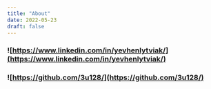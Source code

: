 ```yaml
---
title: "About"
date: 2022-05-23
draft: false
---
```


### ![https://www.linkedin.com/in/yevhenlytviak/](https://www.linkedin.com/in/yevhenlytviak/)
### ![https://github.com/3u128/](https://github.com/3u128/)
